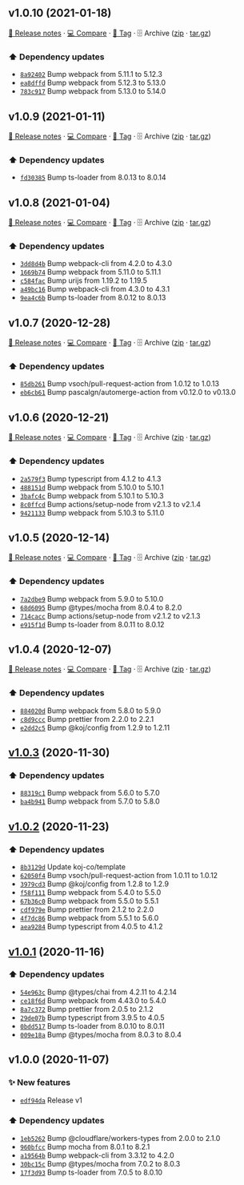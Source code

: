## v1.0.10 (2021-01-18)

[📝 Release notes](https://github.com/koj-co/workers-template/releases/tag/v1.0.10) · [💻 Compare](https://github.com/koj-co/workers-template/compare/v1.0.9...v1.0.10) · [🔖 Tag](https://github.com/koj-co/workers-template/tree/v1.0.10) · 🗄️ Archive ([zip](https://github.com/koj-co/workers-template/archive/v1.0.10.zip) · [tar.gz](https://github.com/koj-co/workers-template/archive/v1.0.10.tar.gz))

### ⬆️ Dependency updates

- [`8a92402`](https://github.com/koj-co/workers-template/commit/8a92402)  Bump webpack from 5.11.1 to 5.12.3
- [`ea8dffd`](https://github.com/koj-co/workers-template/commit/ea8dffd)  Bump webpack from 5.12.3 to 5.13.0
- [`783c917`](https://github.com/koj-co/workers-template/commit/783c917)  Bump webpack from 5.13.0 to 5.14.0

## v1.0.9 (2021-01-11)

[📝 Release notes](https://github.com/koj-co/workers-template/releases/tag/v1.0.9) · [💻 Compare](https://github.com/koj-co/workers-template/compare/v1.0.8...v1.0.9) · [🔖 Tag](https://github.com/koj-co/workers-template/tree/v1.0.9) · 🗄️ Archive ([zip](https://github.com/koj-co/workers-template/archive/v1.0.9.zip) · [tar.gz](https://github.com/koj-co/workers-template/archive/v1.0.9.tar.gz))

### ⬆️ Dependency updates

- [`fd30385`](https://github.com/koj-co/workers-template/commit/fd30385)  Bump ts-loader from 8.0.13 to 8.0.14

## v1.0.8 (2021-01-04)

[📝 Release notes](https://github.com/koj-co/workers-template/releases/tag/v1.0.8) · [💻 Compare](https://github.com/koj-co/workers-template/compare/v1.0.7...v1.0.8) · [🔖 Tag](https://github.com/koj-co/workers-template/tree/v1.0.8) · 🗄️ Archive ([zip](https://github.com/koj-co/workers-template/archive/v1.0.8.zip) · [tar.gz](https://github.com/koj-co/workers-template/archive/v1.0.8.tar.gz))

### ⬆️ Dependency updates

- [`3dd8d4b`](https://github.com/koj-co/workers-template/commit/3dd8d4b)  Bump webpack-cli from 4.2.0 to 4.3.0
- [`1669b74`](https://github.com/koj-co/workers-template/commit/1669b74)  Bump webpack from 5.11.0 to 5.11.1
- [`c584fac`](https://github.com/koj-co/workers-template/commit/c584fac)  Bump urijs from 1.19.2 to 1.19.5
- [`a49bc16`](https://github.com/koj-co/workers-template/commit/a49bc16)  Bump webpack-cli from 4.3.0 to 4.3.1
- [`9ea4c6b`](https://github.com/koj-co/workers-template/commit/9ea4c6b)  Bump ts-loader from 8.0.12 to 8.0.13

## v1.0.7 (2020-12-28)

[📝 Release notes](https://github.com/koj-co/workers-template/releases/tag/v1.0.7) · [💻 Compare](https://github.com/koj-co/workers-template/compare/v1.0.6...v1.0.7) · [🔖 Tag](https://github.com/koj-co/workers-template/tree/v1.0.7) · 🗄️ Archive ([zip](https://github.com/koj-co/workers-template/archive/v1.0.7.zip) · [tar.gz](https://github.com/koj-co/workers-template/archive/v1.0.7.tar.gz))

### ⬆️ Dependency updates

- [`85db261`](https://github.com/koj-co/workers-template/commit/85db261)  Bump vsoch/pull-request-action from 1.0.12 to 1.0.13
- [`eb6cb61`](https://github.com/koj-co/workers-template/commit/eb6cb61)  Bump pascalgn/automerge-action from v0.12.0 to v0.13.0

## v1.0.6 (2020-12-21)

[📝 Release notes](https://github.com/koj-co/workers-template/releases/tag/v1.0.6) · [💻 Compare](https://github.com/koj-co/workers-template/compare/v1.0.5...v1.0.6) · [🔖 Tag](https://github.com/koj-co/workers-template/tree/v1.0.6) · 🗄️ Archive ([zip](https://github.com/koj-co/workers-template/archive/v1.0.6.zip) · [tar.gz](https://github.com/koj-co/workers-template/archive/v1.0.6.tar.gz))

### ⬆️ Dependency updates

- [`2a579f3`](https://github.com/koj-co/workers-template/commit/2a579f3)  Bump typescript from 4.1.2 to 4.1.3
- [`488151d`](https://github.com/koj-co/workers-template/commit/488151d)  Bump webpack from 5.10.0 to 5.10.1
- [`3bafc4c`](https://github.com/koj-co/workers-template/commit/3bafc4c)  Bump webpack from 5.10.1 to 5.10.3
- [`8c0ffcd`](https://github.com/koj-co/workers-template/commit/8c0ffcd)  Bump actions/setup-node from v2.1.3 to v2.1.4
- [`9421133`](https://github.com/koj-co/workers-template/commit/9421133)  Bump webpack from 5.10.3 to 5.11.0

## v1.0.5 (2020-12-14)

[📝 Release notes](https://github.com/koj-co/workers-template/releases/tag/v1.0.5) · [💻 Compare](https://github.com/koj-co/workers-template/compare/v1.0.4...v1.0.5) · [🔖 Tag](https://github.com/koj-co/workers-template/tree/v1.0.5) · 🗄️ Archive ([zip](https://github.com/koj-co/workers-template/archive/v1.0.5.zip) · [tar.gz](https://github.com/koj-co/workers-template/archive/v1.0.5.tar.gz))

### ⬆️ Dependency updates

- [`7a2dbe9`](https://github.com/koj-co/workers-template/commit/7a2dbe9)  Bump webpack from 5.9.0 to 5.10.0
- [`68d6095`](https://github.com/koj-co/workers-template/commit/68d6095)  Bump @types/mocha from 8.0.4 to 8.2.0
- [`714cacc`](https://github.com/koj-co/workers-template/commit/714cacc)  Bump actions/setup-node from v2.1.2 to v2.1.3
- [`e915f1d`](https://github.com/koj-co/workers-template/commit/e915f1d)  Bump ts-loader from 8.0.11 to 8.0.12

## v1.0.4 (2020-12-07)

[📝 Release notes](https://github.com/koj-co/workers-template/releases/tag/v1.0.4) · [💻 Compare](https://github.com/koj-co/workers-template/compare/v1.0.3...v1.0.4) · [🔖 Tag](https://github.com/koj-co/workers-template/tree/v1.0.4) · 🗄️ Archive ([zip](https://github.com/koj-co/workers-template/archive/v1.0.4.zip) · [tar.gz](https://github.com/koj-co/workers-template/archive/v1.0.4.tar.gz))

### ⬆️ Dependency updates

- [`884020d`](https://github.com/koj-co/workers-template/commit/884020d)  Bump webpack from 5.8.0 to 5.9.0
- [`c8d9ccc`](https://github.com/koj-co/workers-template/commit/c8d9ccc)  Bump prettier from 2.2.0 to 2.2.1
- [`e2dd2c5`](https://github.com/koj-co/workers-template/commit/e2dd2c5)  Bump @koj/config from 1.2.9 to 1.2.11

## [v1.0.3](https://github.com/koj-co/workers-template/compare/v1.0.2...v1.0.3) (2020-11-30)

### ⬆️ Dependency updates

- [`88319c1`](https://github.com/koj-co/workers-template/commit/88319c1)  Bump webpack from 5.6.0 to 5.7.0
- [`ba4b941`](https://github.com/koj-co/workers-template/commit/ba4b941)  Bump webpack from 5.7.0 to 5.8.0

## [v1.0.2](https://github.com/koj-co/workers-template/compare/v1.0.1...v1.0.2) (2020-11-23)

### ⬆️ Dependency updates

- [`8b3129d`](https://github.com/koj-co/workers-template/commit/8b3129d)  Update koj-co/template
- [`62050f4`](https://github.com/koj-co/workers-template/commit/62050f4)  Bump vsoch/pull-request-action from 1.0.11 to 1.0.12
- [`3979cd3`](https://github.com/koj-co/workers-template/commit/3979cd3)  Bump @koj/config from 1.2.8 to 1.2.9
- [`f58f111`](https://github.com/koj-co/workers-template/commit/f58f111)  Bump webpack from 5.4.0 to 5.5.0
- [`67b36c0`](https://github.com/koj-co/workers-template/commit/67b36c0)  Bump webpack from 5.5.0 to 5.5.1
- [`cdf979e`](https://github.com/koj-co/workers-template/commit/cdf979e)  Bump prettier from 2.1.2 to 2.2.0
- [`4f7dc86`](https://github.com/koj-co/workers-template/commit/4f7dc86)  Bump webpack from 5.5.1 to 5.6.0
- [`aea9284`](https://github.com/koj-co/workers-template/commit/aea9284)  Bump typescript from 4.0.5 to 4.1.2

## [v1.0.1](https://github.com/koj-co/workers-template/compare/v1.0.0...v1.0.1) (2020-11-16)

### ⬆️ Dependency updates

- [`54e963c`](https://github.com/koj-co/workers-template/commit/54e963c)  Bump @types/chai from 4.2.11 to 4.2.14
- [`ce18f6d`](https://github.com/koj-co/workers-template/commit/ce18f6d)  Bump webpack from 4.43.0 to 5.4.0
- [`8a7c372`](https://github.com/koj-co/workers-template/commit/8a7c372)  Bump prettier from 2.0.5 to 2.1.2
- [`29de07b`](https://github.com/koj-co/workers-template/commit/29de07b)  Bump typescript from 3.9.5 to 4.0.5
- [`0bdd517`](https://github.com/koj-co/workers-template/commit/0bdd517)  Bump ts-loader from 8.0.10 to 8.0.11
- [`009e18a`](https://github.com/koj-co/workers-template/commit/009e18a)  Bump @types/mocha from 8.0.3 to 8.0.4

## v1.0.0 (2020-11-07)

### ✨ New features

- [`edf94da`](https://github.com/koj-co/workers-template/commit/edf94da)  Release v1

### ⬆️ Dependency updates

- [`1eb5262`](https://github.com/koj-co/workers-template/commit/1eb5262)  Bump @cloudflare/workers-types from 2.0.0 to 2.1.0
- [`960bfcc`](https://github.com/koj-co/workers-template/commit/960bfcc)  Bump mocha from 8.0.1 to 8.2.1
- [`a19564b`](https://github.com/koj-co/workers-template/commit/a19564b)  Bump webpack-cli from 3.3.12 to 4.2.0
- [`30bc15c`](https://github.com/koj-co/workers-template/commit/30bc15c)  Bump @types/mocha from 7.0.2 to 8.0.3
- [`17f3d93`](https://github.com/koj-co/workers-template/commit/17f3d93)  Bump ts-loader from 7.0.5 to 8.0.10
